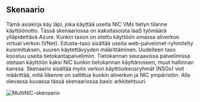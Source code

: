 ## <a name="scenario"></a>Skenaario

Tämä asiakirja käy läpi, joka käyttää useita NIC VMs tietyn tilanne käyttöönotto. Tässä skenaariossa on kaksitasoista IaaS työmäärä ylläpidettävä Azure. Kunkin tason on otettu käyttöön omassa aliverkon virtual verkon (VNet). Edusta-taso sisältää useita web-palvelimet-ryhmitelty kuormituksen, suuren käytettävyyden määrittäminen. Uudelleen taso koostuu useita tietokantapalvelimiin. Tietokannan seuraavissa palvelimissa otetaan käyttöön kaksi NIC kunkin tietokannan käyttämiseen, muut hallinnan kanssa. Skenaario sisältää myös verkon käyttöoikeusryhmät (NSGs) voit määrittää, mitä liikenne on sallittua kunkin aliverkon ja NIC ympäristön. Alla olevassa kuvassa tässä skenaariossa basic arkkitehtuuri.  

![MultiNIC-skenaario](./media/virtual-network-deploy-multinic-scenario-include/Figure1.png)

